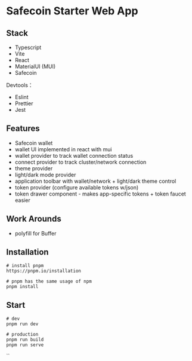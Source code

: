 # Safecoin Starter Web App 

## Stack

- Typescript
- Vite
- React
- MaterialUI (MUI)
- Safecoin

Devtools：

- Eslint
- Prettier
- Jest

## Features
  
  - Safecoin wallet
  - wallet UI implemented in react with mui
  - wallet provider to track wallet connection status
  - connect provider to track cluster/network connection
  - theme provider 
  - light/dark mode provider
  - application toolbar with wallet/network + light/dark theme control
  - token provider (configure available tokens w/json)
  - token drawer component - makes app-specific tokens + token faucet easier

## Work Arounds

* polyfill for Buffer

## Installation

```{bash}
# install pnpm
https://pnpm.io/installation

# pnpm has the same usage of npm
pnpm install
```

## Start

```{bash}
# dev
pnpm run dev

# production
pnpm run build
pnpm run serve
```

``
